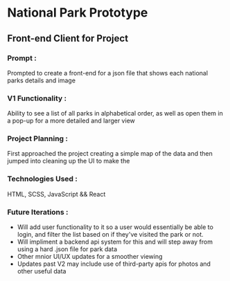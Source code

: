 # National Park Prototype
## Front-end Client for Project

### Prompt :
Prompted to create a front-end for a json file that shows each national parks details and image

### V1 Functionality :
Ability to see a list of all parks in alphabetical order, as well as open them in a pop-up for a more detailed and larger view

### Project Planning :
First approached the project creating a simple map of the data and then jumped into cleaning up the UI to make the 

### Technologies Used :
HTML, SCSS, JavaScript && React

### Future Iterations :
- Will add user functionality to it so a user would essentially be able to login, and filter the list based on if they've visited the park or not.
- Will impliment a backend api system for this and will step away from using a hard .json file for park data
- Other mnior UI/UX updates for a smoother viewing
- Updates past V2 may include use of third-party apis for photos and other useful data
